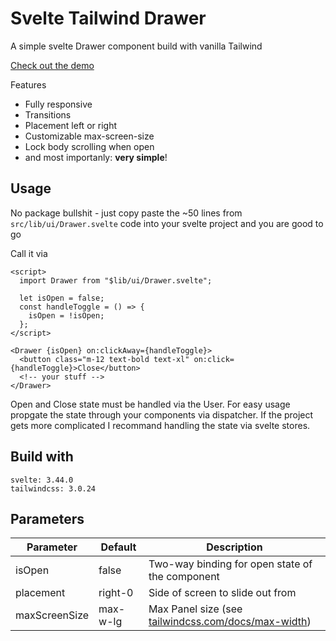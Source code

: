 # Svelte Tailwind Drawer
A simple svelte Drawer component build with vanilla Tailwind

[Check out the demo](https://svelte.dev/repl/cecaf37f087541da80488480c7371b66?version=3.48.0)

Features
- Fully responsive
- Transitions
- Placement left or right
- Customizable max-screen-size
- Lock body scrolling when open
- and most importanly: __very simple__!

## Usage
No package bullshit - just copy paste the ~50 lines from `src/lib/ui/Drawer.svelte` code into your svelte project and you are good to go
  
Call it via
```
<script>
  import Drawer from "$lib/ui/Drawer.svelte";

  let isOpen = false;
  const handleToggle = () => {
    isOpen = !isOpen;
  };
</script>

<Drawer {isOpen} on:clickAway={handleToggle}>
  <button class="m-12 text-bold text-xl" on:click={handleToggle}>Close</button>
  <!-- your stuff -->
</Drawer>
```

Open and Close state must be handled via the User. For easy usage propgate the state through your components via dispatcher. If the project gets more complicated I recommand handling the state via svelte stores.

## Build with

```
svelte: 3.44.0
tailwindcss: 3.0.24
```

## Parameters

| Parameter     | Default  | Description                                     |
|---------------|----------|-------------------------------------------------|
| isOpen        | false    | Two-way binding for open state of the component |
| placement     | right-0    | Side of screen to slide out from                |
| maxScreenSize | max-w-lg | Max Panel size (see [tailwindcss.com/docs/max-width](tailwindcss.com/docs/max-width))  |
